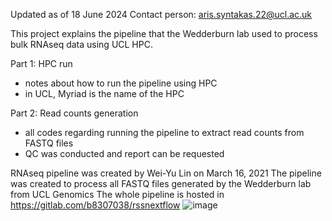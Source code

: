 Updated as of 18 June 2024
Contact person: aris.syntakas.22@ucl.ac.uk

This project explains the pipeline that the Wedderburn lab used to process bulk RNAseq data using UCL HPC.

Part 1: HPC run
- notes about how to run the pipeline using HPC
- in UCL, Myriad is the name of the HPC

Part 2: Read counts generation
- all codes regarding running the pipeline to extract read counts from FASTQ files
- QC was conducted and report can be requested

RNAseq pipeline was created by Wei-Yu Lin on March 16, 2021
The pipeline was created to process all FASTQ files generated by the Wedderburn lab from UCL Genomics
The whole pipeline is hosted in
https://gitlab.com/b8307038/rssnextflow
![image](https://github.com/WedderburnLab/RNAseq-Pipeline/assets/127428970/8366f51c-4372-4491-8d1a-41c9b45e22b7)
